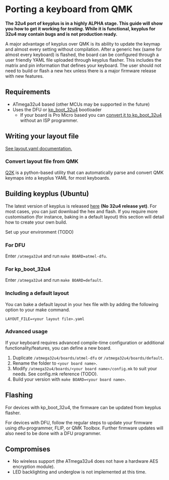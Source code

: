 # Porting a keyboard from QMK

**The 32u4 port of keyplus is in a highly ALPHA stage. This guide will show you how to get it working for _testing_. 
While it is functional, keyplus for 32u4 may contain bugs and is not production ready.**

A major advantage of keyplus over QMK is its ability to update the keymap and almost every setting without compilation.
After a generic hex (same for almost every keyboard) is flashed, the board can be configured through a user friendly 
YAML file uploaded through keyplus flasher. This includes the matrix and pin information that defines your keyboard.
The user should not need to build or flash a new hex unless there is a major firmware release with new features.

## Requirements
* ATmega32u4 based (other MCUs may be supported in the future)
* Uses the DFU or [kp_boot_32u4](https://github.com/ahtn/kp_boot_32u4) bootloader
  * If your board is Pro Micro based you can [convert it to kp_boot_32u4](https://github.com/ahtn/kp_boot_32u4#convert-a-arduino-pro-micro-to-use-the-bootloader-without-an-isp-programmer)
    without an ISP programmer.

## Writing your layout file
[See layout.yaml documentation.](https://github.com/ahtn/keyplus/blob/master/doc/layout_format.md)

### Convert layout file from QMK
[Q2K](https://github.com/2Cas/Q2K) is a python-based utility that can automatically parse and 
convert QMK keymaps into a keyplus YAML for most keyboards.

## Building keyplus (Ubuntu)
The latest version of keyplus is released [here](https://github.com/ahtn/keyplus/releases) **(No 32u4 release yet)**.
For most cases, you can just download the hex and flash. If you require more customisation (for instance, baking in a default layout)
this section will detail how to create your own build.

Set up your environment (TODO)

### For DFU 
Enter `/atmega32u4` and run `make BOARD=atmel-dfu`.

### For kp_boot_32u4
Enter `/atmega32u4` and run `make BOARD=default`.

### Including a default layout
You can bake a default layout in your hex file with by adding the following option to your make command.

`LAYOUT_FILE=<your layout file>.yaml`

### Advanced usage
If your keyboard requires advanced compile-time configuration or additional functionality/features, you can define a new board.
1. Duplicate `/atmega32u4/boards/atmel-dfu` or `/atmega32u4/boards/default`.
2. Rename the folder to `<your board name>`.
3. Modify `/atmega32u4/boards/<your board name>/config.mk` to suit your needs. See config.mk reference (TODO).
4. Build your version with `make BOARD=<your board name>`.

## Flashing
For devices with kp_boot_32u4, the firmware can be updated from keyplus flasher.

For devices with DFU, follow the regular steps to update your firmware using dfu-programmer, FLIP, or QMK Toolbox.
Further firmware updates will also need to be done with a DFU programmer.

## Compromises
* No wireless support (the ATmega32u4 does not have a hardware AES encryption module).
* LED backlighting and underglow is not implemented at this time.
